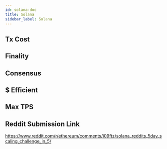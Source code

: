 ```yaml
---
id: solana-doc
title: Solana
sidebar_label: Solana
---
```


## Tx Cost

## Finality

## Consensus

## $ Efficient

## Max TPS

## Reddit Submission Link

https://www.reddit.com/r/ethereum/comments/i09ftz/solana_reddits_5day_scaling_challenge_in_5/
